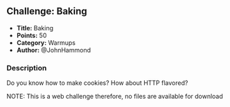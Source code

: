 ## Challenge: Baking

- **Title:** Baking
- **Points:** 50
- **Category:** Warmups
- **Author:** @JohnHammond

### Description

Do you know how to make cookies? How about HTTP flavored?

NOTE: This is a web challenge therefore, no files are available for download